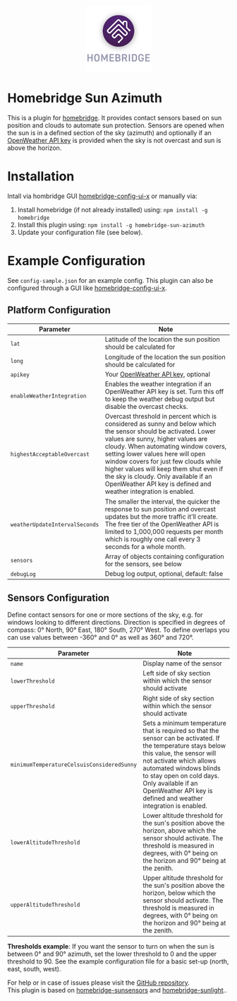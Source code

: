 <p align="center">

<img src="https://github.com/homebridge/branding/raw/latest/logos/homebridge-wordmark-logo-vertical.png" width="150">

</p>

# Homebridge Sun Azimuth

This is a plugin for [homebridge](https://github.com/nfarina/homebridge). It provides contact sensors based on sun position and clouds to automate sun protection. Sensors are opened when the sun is in a defined section of the sky (azimuth) and optionally if an [OpenWeather API key](https://openweathermap.org/api) is provided when the sky is not overcast and sun is above the horizon.

# Installation
Intall via hombridge GUI [homebridge-config-ui-x](https://github.com/oznu/homebridge-config-ui-x) or manually via:

1.  Install homebridge (if not already installed) using: `npm install -g homebridge`
2.  Install this plugin using: `npm install -g homebridge-sun-azimuth`
3.  Update your configuration file (see below).

# Example Configuration

See `config-sample.json` for an example config. This plugin can also be configured through a GUI like [homebridge-config-ui-x](https://github.com/oznu/homebridge-config-ui-x).

## Platform Configuration

| Parameter  | Note                                                                  |
| ---------- | --------------------------------------------------------------------- |
| `lat`      | Latitude of the location the sun position should be calculated for   |
| `long`     | Longitude of the location the sun position should be calculated for  |
| `apikey`   | Your [OpenWeather API key](https://openweathermap.org/api), optional  |
| `enableWeatherIntegration` | Enables the weather integration if an OpenWeather API key is set. Turn this off to keep the weather debug output but disable the overcast checks. |
| `highestAcceptableOvercast` | Overcast threshold in percent which is considered as sunny and below which the sensor should be activated. Lower values are sunny, higher values are cloudy. When automating window covers, setting lower values here will open window covers for just few clouds while higher values will keep them shut even if the sky is cloudy. Only available if an OpenWeather API key is defined and weather integration is enabled. |
| `weatherUpdateIntervalSeconds` | The smaller the interval, the quicker the response to sun position and overcast updates but the more traffic it'll create. The free tier of the OpenWeather API is limited to 1,000,000 requests per month which is roughly one call every 3 seconds for a whole month. |
| `sensors`  | Array of objects containing configuration for the sensors, see below |
| `debugLog` | Debug log output, optional, default: false                 |

## Sensors Configuration

Define contact sensors for one or more sections of the sky, e.g. for windows looking to different directions. Direction is specified in degrees of compass: 0° North, 90° East, 180° South, 270° West. To define overlaps you can use values between -360° and 0° as well as 360° and 720°.

| Parameter   | Note                                                                                                            |
| ----------- | --------------------------------------------------------------------------------------------------------------- |
| `name`           | Display name of the sensor                                                                                |
| `lowerThreshold` | Left side of sky section within which the sensor should activate |
| `upperThreshold` | Right side of sky section within which the sensor should activate |
| `minimumTemperatureCelsuisConsideredSunny` | Sets a minimum temperature that is required so that the sensor can be activated. If the temperature stays below this value, the sensor will not activate which allows automated windows blinds to stay open on cold days. Only available if an OpenWeather API key is defined and weather integration is enabled. |
| `lowerAltitudeThreshold` | Lower altitude threshold for the sun's position above the horizon, above which the sensor should activate. The threshold is measured in degrees, with 0° being on the horizon and 90° being at the zenith. |
| `upperAltitudeThreshold` | Upper altitude threshold for the sun's position above the horizon, below which the sensor should activate. The threshold is measured in degrees, with 0° being on the horizon and 90° being at the zenith. |

**Thresholds example**: If you want the sensor to turn on when the sun is between 0° and 90° azimuth, set the lower threshold to 0 and the upper threshold to 90. See the example configuration file for a basic set-up (north, east, south, west).

For help or in case of issues please visit the [GitHub repository](https://github.com/awaescher/homebridge-sun-azimuth/issues).    
This plugin is based  on [homebridge-sunsensors](https://github.com/mfkrause/homebridge-sunsensors) and [homebridge-sunlight](https://github.com/Krillle/homebridge-sunlight)..
